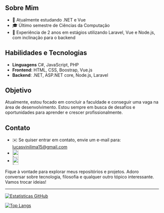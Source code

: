 <h2>Sobre Mim</h2>

- 🚀 Atualmente estudando .NET e Vue</li>
- 🎓 Último semestre de Ciências da Computação</li>
- 💼 Experiência de 2 anos em estágios utilizando Laravel, Vue e Node.js, com inclinação para o backend</li>

## Habilidades e Tecnologias

- **Linguagens** C#, JavaScript, PHP</li>
- **Frontend**: HTML, CSS, Boostrap, Vue.js
- **Backend**: .NET, ASP.NET core, Node.js, Laravel

## Objetivo

Atualmente, estou focado em concluir a faculdade e conseguir uma vaga na área de desenvolvimento. Estou sempre em busca de desafios e oportunidades para aprender e crescer profissionalmente.

## Contato

- ✉️ Se quiser entrar em contato, envie um e-mail para: lucasvinilima15@gmail.com
- <a href="https://www.linkedin.com/in/lucaslimadeveloper" target="blank"><img align="center" src="https://raw.githubusercontent.com/rahuldkjain/github-profile-readme-generator/master/src/images/icons/Social/linked-in-alt.svg" alt="lucas-lima15" height="25" width="20" /></a>
- <a href="https://instagram.com/lucaslimadev" target="blank"><img align="center" src="https://raw.githubusercontent.com/rahuldkjain/github-profile-readme-generator/master/src/images/icons/Social/instagram.svg" alt="lucaslimadev" height="25" width="20" /></a>

Fique à vontade para explorar meus repositórios e projetos. Adoro conversar sobre tecnologia, filosofia e qualquer outro tópico interessante. Vamos trocar ideias!

---
[![Estatísticas GitHub](https://github-readme-stats.vercel.app/api?username=lucas-lima-developer&show_icons=true&locale=pt-br&include_all_commits=true&hide_title=true&theme=dark)](https://github-readme-stats.vercel.app/api?username=lucas-lima-developer&show_icons=true&locale=pt-br&include_all_commits=true&hide_title=true&theme=dark)

[![Top Langs](https://github-readme-stats.vercel.app/api/top-langs/?username=lucas-lima-developer&theme=dark&locale=pt-br)](https://github.com/anuraghazra/github-readme-stats)
